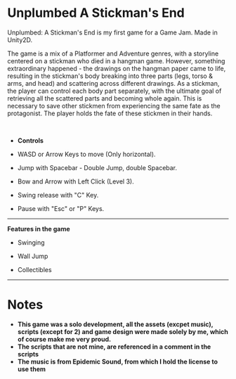 # Unplumbed A Stickman's End
 Unplumbed: A Stickman's End is my first game for a Game Jam. Made in Unity2D. 
 
The game is a mix of a Platformer and Adventure genres, with a storyline centered on a stickman who died in a hangman game. However, something extraordinary happened - the drawings on the hangman paper came to life, resulting in the stickman's body breaking into three parts (legs, torso & arms, and head) and scattering across different drawings. As a stickman, the player can control each body part separately, with the ultimate goal of retrieving all the scattered parts and becoming whole again. This is necessary to save other stickmen from experiencing the same fate as the protagonist. The player holds the fate of these stickmen in their hands.

‏‏‎ ‎

- **Controls**

- WASD or Arrow Keys to move (Only horizontal).
- Jump with Spacebar - Double Jump, double Spacebar.
- Bow and Arrow with Left Click (Level 3).
- Swing release with "C" Key.
- Pause with "Esc" or "P" Keys.

-------------------------------------------------------------------------------------------------------

**Features in the game**

- Swinging

- Wall Jump

- Collectibles

-------------------------------------------------------------------------------------------------------

# Notes

- **This game was a solo development, all the assets (excpet music), scripts (except for 2) and game design were made solely by me, which of course make me very proud.**
- **The scripts that are not mine, are referenced in a comment in the scripts**
- **The music is from Epidemic Sound, from which I hold the license to use them**



